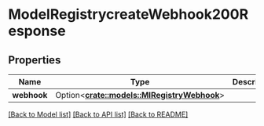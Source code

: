 # ModelRegistrycreateWebhook200Response

## Properties

Name | Type | Description | Notes
------------ | ------------- | ------------- | -------------
**webhook** | Option<[**crate::models::MlRegistryWebhook**](MlRegistryWebhook.md)> |  | [optional]

[[Back to Model list]](../README.md#documentation-for-models) [[Back to API list]](../README.md#documentation-for-api-endpoints) [[Back to README]](../README.md)


